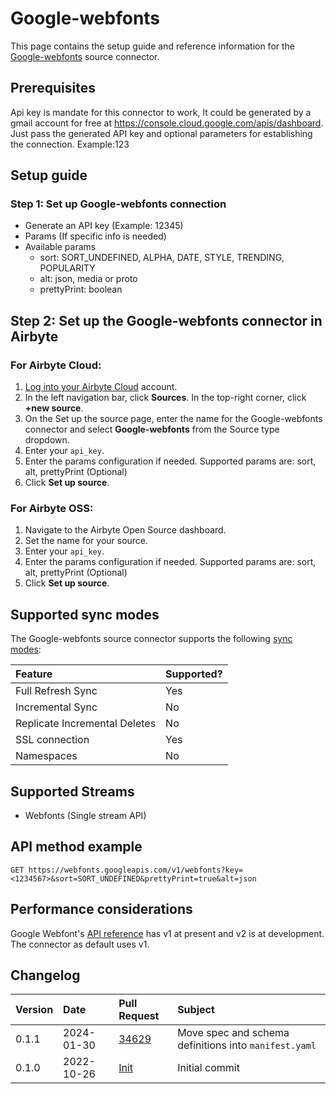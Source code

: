 # Google-webfonts

This page contains the setup guide and reference information for the [Google-webfonts](https://developers.google.com/fonts/docs/developer_api) source connector.

## Prerequisites

Api key is mandate for this connector to work, It could be generated by a gmail account for free at https://console.cloud.google.com/apis/dashboard.
Just pass the generated API key and optional parameters for establishing the connection. Example:123

## Setup guide

### Step 1: Set up Google-webfonts connection

- Generate an API key (Example: 12345)
- Params (If specific info is needed)
- Available params
  - sort: SORT_UNDEFINED, ALPHA, DATE, STYLE, TRENDING, POPULARITY
  - alt: json, media or proto
  - prettyPrint: boolean

## Step 2: Set up the Google-webfonts connector in Airbyte

### For Airbyte Cloud:

1. [Log into your Airbyte Cloud](https://cloud.airbyte.com/workspaces) account.
2. In the left navigation bar, click **Sources**. In the top-right corner, click **+new source**.
3. On the Set up the source page, enter the name for the Google-webfonts connector and select **Google-webfonts** from the Source type dropdown.
4. Enter your `api_key`.
5. Enter the params configuration if needed. Supported params are: sort, alt, prettyPrint (Optional)
6. Click **Set up source**.

### For Airbyte OSS:

1. Navigate to the Airbyte Open Source dashboard.
2. Set the name for your source.
3. Enter your `api_key`.
5. Enter the params configuration if needed. Supported params are: sort, alt, prettyPrint (Optional)
6. Click **Set up source**.

## Supported sync modes

The Google-webfonts source connector supports the following [sync modes](https://docs.airbyte.com/cloud/core-concepts#connection-sync-modes):

| Feature                       | Supported? |
| :---------------------------- | :--------- |
| Full Refresh Sync             | Yes        |
| Incremental Sync              | No         |
| Replicate Incremental Deletes | No         |
| SSL connection                | Yes        |
| Namespaces                    | No         |

## Supported Streams

- Webfonts (Single stream API)

## API method example

`GET https://webfonts.googleapis.com/v1/webfonts?key=<1234567>&sort=SORT_UNDEFINED&prettyPrint=true&alt=json`

## Performance considerations

Google Webfont's [API reference](https://developers.google.com/fonts/docs/developer_api) has v1 at present and v2 is at development. The connector as default uses v1.

## Changelog

| Version | Date       | Pull Request                                           | Subject        |
| :------ | :--------- | :----------------------------------------------------- | :------------- |
| 0.1.1 | 2024-01-30 | [34629](https://github.com/airbytehq/airbyte/pull/34629) | Move spec and schema definitions into `manifest.yaml` |
| 0.1.0   | 2022-10-26 | [Init](https://github.com/airbytehq/airbyte/pull/18496)| Initial commit |
